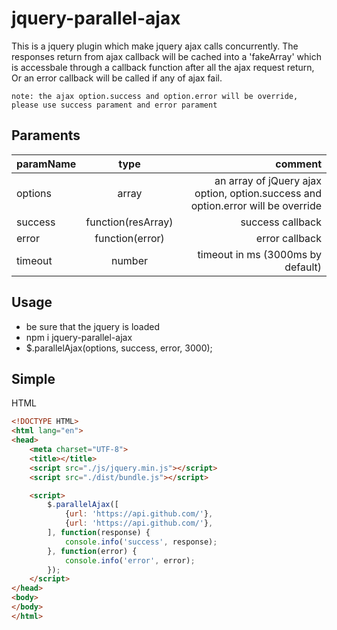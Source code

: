 # jquery-parallel-ajax

This is a jquery plugin which make jquery ajax calls concurrently. The responses return from ajax callback will be cached into a 'fakeArray' which is accessbale through a callback function after all the ajax request return, Or an error callback will be called if any of ajax fail.

`note: the ajax option.success and option.error will be override, please use success parament and error parament`

## Paraments
| paramName     | type          | comment  |
| ------------- |:-------------:| -----:|
| options       | array         | an array of jQuery ajax option, option.success and option.error will be override      |
| success       | function(resArray)   | success callback   |
| error         | function(error)      | error callback     |
| timeout       | number               | timeout in ms (3000ms by default)     |

## Usage

- be sure that the jquery is loaded
- npm i jquery-parallel-ajax
- $.parallelAjax(options, success, error, 3000);

## Simple
HTML
```html
<!DOCTYPE HTML>
<html lang="en">
<head>
    <meta charset="UTF-8">
    <title></title>
    <script src="./js/jquery.min.js"></script>
    <script src="./dist/bundle.js"></script>

    <script>
        $.parallelAjax([
            {url: 'https://api.github.com/'},
            {url: 'https://api.github.com/'},
        ], function(response) {
            console.info('success', response);
        }, function(error) {
            console.info('error', error);
        });
    </script>
</head>
<body>
</body>
</html>
```